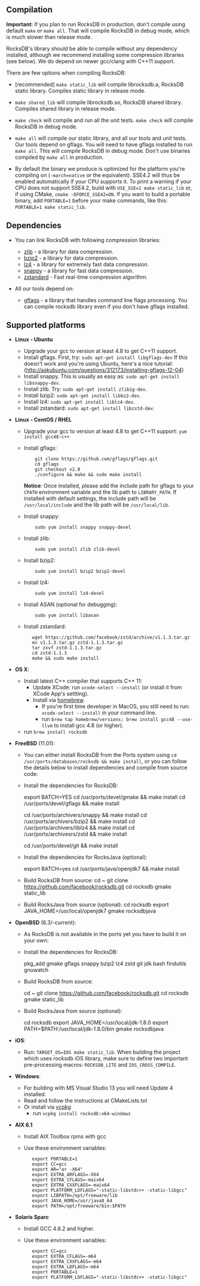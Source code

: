 ## Compilation

**Important**: If you plan to run RocksDB in production, don't compile using default
`make` or `make all`. That will compile RocksDB in debug mode, which is much slower
than release mode.

RocksDB's library should be able to compile without any dependency installed,
although we recommend installing some compression libraries (see below).
We do depend on newer gcc/clang with C++11 support.

There are few options when compiling RocksDB:

* [recommended] `make static_lib` will compile librocksdb.a, RocksDB static library. Compiles static library in release mode.

* `make shared_lib` will compile librocksdb.so, RocksDB shared library. Compiles shared library in release mode.

* `make check` will compile and run all the unit tests. `make check` will compile RocksDB in debug mode.

* `make all` will compile our static library, and all our tools and unit tests. Our tools
depend on gflags. You will need to have gflags installed to run `make all`. This will compile RocksDB in debug mode. Don't
use binaries compiled by `make all` in production.

* By default the binary we produce is optimized for the platform you're compiling on
(`-march=native` or the equivalent). SSE4.2 will thus be enabled automatically if your
CPU supports it. To print a warning if your CPU does not support SSE4.2, build with
`USE_SSE=1 make static_lib` or, if using CMake, `cmake -DFORCE_SSE42=ON`. If you want
to build a portable binary, add `PORTABLE=1` before your make commands, like this:
`PORTABLE=1 make static_lib`.

## Dependencies

* You can link RocksDB with following compression libraries:
  - [zlib](http://www.zlib.net/) - a library for data compression.
  - [bzip2](http://www.bzip.org/) - a library for data compression.
  - [lz4](https://github.com/lz4/lz4) - a library for extremely fast data compression.
  - [snappy](http://google.github.io/snappy/) - a library for fast
      data compression.
  - [zstandard](http://www.zstd.net) - Fast real-time compression
      algorithm.

* All our tools depend on:
  - [gflags](https://gflags.github.io/gflags/) - a library that handles
      command line flags processing. You can compile rocksdb library even
      if you don't have gflags installed.

## Supported platforms

* **Linux - Ubuntu**
    * Upgrade your gcc to version at least 4.8 to get C++11 support.
    * Install gflags. First, try: `sudo apt-get install libgflags-dev`
      If this doesn't work and you're using Ubuntu, here's a nice tutorial:
      (http://askubuntu.com/questions/312173/installing-gflags-12-04)
    * Install snappy. This is usually as easy as:
      `sudo apt-get install libsnappy-dev`.
    * Install zlib. Try: `sudo apt-get install zlib1g-dev`.
    * Install bzip2: `sudo apt-get install libbz2-dev`.
    * Install lz4: `sudo apt-get install liblz4-dev`.
    * Install zstandard: `sudo apt-get install libzstd-dev`.

* **Linux - CentOS / RHEL**
    * Upgrade your gcc to version at least 4.8 to get C++11 support:
      `yum install gcc48-c++`
    * Install gflags:

              git clone https://github.com/gflags/gflags.git
              cd gflags
              git checkout v2.0
              ./configure && make && sudo make install

      **Notice**: Once installed, please add the include path for gflags to your `CPATH` environment variable and the
      lib path to `LIBRARY_PATH`. If installed with default settings, the include path will be `/usr/local/include`
      and the lib path will be `/usr/local/lib`.

    * Install snappy:

              sudo yum install snappy snappy-devel

    * Install zlib:

              sudo yum install zlib zlib-devel

    * Install bzip2:

              sudo yum install bzip2 bzip2-devel

    * Install lz4:

              sudo yum install lz4-devel

    * Install ASAN (optional for debugging):

              sudo yum install libasan

    * Install zstandard:

             wget https://github.com/facebook/zstd/archive/v1.1.3.tar.gz
             mv v1.1.3.tar.gz zstd-1.1.3.tar.gz
             tar zxvf zstd-1.1.3.tar.gz
             cd zstd-1.1.3
             make && sudo make install

* **OS X**:
    * Install latest C++ compiler that supports C++ 11:
        * Update XCode:  run `xcode-select --install` (or install it from XCode App's settting).
        * Install via [homebrew](http://brew.sh/).
            * If you're first time developer in MacOS, you still need to run: `xcode-select --install` in your command line.
            * run `brew tap homebrew/versions; brew install gcc48 --use-llvm` to install gcc 4.8 (or higher).
    * run `brew install rocksdb`

* **FreeBSD** (11.01):

    * You can either install RocksDB from the Ports system using `cd /usr/ports/databases/rocksdb && make install`, or you can follow the details below to install dependencies and compile from source code:

    * Install the dependencies for RocksDB:

        export BATCH=YES
        cd /usr/ports/devel/gmake && make install
        cd /usr/ports/devel/gflags && make install

        cd /usr/ports/archivers/snappy && make install
        cd /usr/ports/archivers/bzip2 && make install
        cd /usr/ports/archivers/liblz4 && make install
        cd /usr/ports/archivesrs/zstd && make install

        cd /usr/ports/devel/git && make install


    * Install the dependencies for RocksJava (optional):

        export BATCH=yes
        cd /usr/ports/java/openjdk7 && make install

    * Build RocksDB from source:
        cd ~
        git clone https://github.com/facebook/rocksdb.git
        cd rocksdb
        gmake static_lib

    * Build RocksJava from source (optional):
        cd rocksdb
        export JAVA_HOME=/usr/local/openjdk7
        gmake rocksdbjava

* **OpenBSD** (6.3/-current):

    * As RocksDB is not available in the ports yet you have to build it on your own:

    * Install the dependencies for RocksDB:

        pkg_add gmake gflags snappy bzip2 lz4 zstd git jdk bash findutils gnuwatch 

    * Build RocksDB from source:

        cd ~
        git clone https://github.com/facebook/rocksdb.git
        cd rocksdb
        gmake static_lib

    * Build RocksJava from source (optional):

        cd rocksdb
        export JAVA_HOME=/usr/local/jdk-1.8.0
        export PATH=$PATH:/usr/local/jdk-1.8.0/bin
        gmake rocksdbjava

* **iOS**:
  * Run: `TARGET_OS=IOS make static_lib`. When building the project which uses rocksdb iOS library, make sure to define two important pre-processing macros: `ROCKSDB_LITE` and `IOS_CROSS_COMPILE`.

* **Windows**:
  * For building with MS Visual Studio 13 you will need Update 4 installed.
  * Read and follow the instructions at CMakeLists.txt
  * Or install via [vcpkg](https://github.com/microsoft/vcpkg) 
       * run `vcpkg install rocksdb:x64-windows`

* **AIX 6.1**
    * Install AIX Toolbox rpms with gcc
    * Use these environment variables:
  
             export PORTABLE=1
             export CC=gcc
             export AR="ar -X64"
             export EXTRA_ARFLAGS=-X64
             export EXTRA_CFLAGS=-maix64
             export EXTRA_CXXFLAGS=-maix64
             export PLATFORM_LDFLAGS="-static-libstdc++ -static-libgcc"
             export LIBPATH=/opt/freeware/lib
             export JAVA_HOME=/usr/java8_64
             export PATH=/opt/freeware/bin:$PATH
  
* **Solaris Sparc**
    * Install GCC 4.8.2 and higher.
    * Use these environment variables:

             export CC=gcc
             export EXTRA_CFLAGS=-m64
             export EXTRA_CXXFLAGS=-m64
             export EXTRA_LDFLAGS=-m64
             export PORTABLE=1
             export PLATFORM_LDFLAGS="-static-libstdc++ -static-libgcc"

